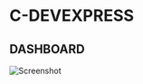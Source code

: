 # C-DEVEXPRESS

## DASHBOARD
![Screenshot](https://raw.githubusercontent.com/rslozl/DevExpress-Automation-App/master/pc-1.png)
